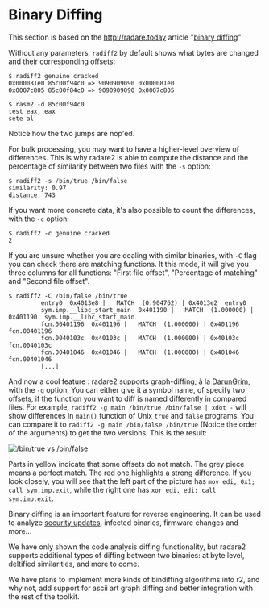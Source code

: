 # Binary Diffing

This section is based on the http://radare.today article "[binary diffing](http://radare.today/binary-diffing/)"

Without any parameters, `radiff2` by default shows what bytes are changed and their corresponding offsets:

    $ radiff2 genuine cracked
    0x000081e0 85c00f94c0 => 9090909090 0x000081e0  
    0x0007c805 85c00f84c0 => 9090909090 0x0007c805

    $ rasm2 -d 85c00f94c0
    test eax, eax
    sete al

Notice how the two jumps are nop'ed.

For bulk processing, you may want to have a higher-level overview of differences. This is why radare2 is able to compute the distance and the percentage of similarity between two files with the `-s` option:

    $ radiff2 -s /bin/true /bin/false
    similarity: 0.97
    distance: 743
    
    
If you want more concrete data, it's also possible to count the differences, with the `-c` option:

    $ radiff2 -c genuine cracked
    2  
    
    
If you are unsure whether you are dealing with similar binaries, with `-C` flag you can check there are matching functions. It this mode, it will give you three columns for all functions: "First file offset", "Percentage of matching" and "Second file offset".


    $ radiff2 -C /bin/false /bin/true 
             entry0  0x4013e8 |   MATCH  (0.904762) | 0x4013e2  entry0
             sym.imp.__libc_start_main  0x401190 |   MATCH  (1.000000) | 0x401190  sym.imp.__libc_start_main  
             fcn.00401196  0x401196 |   MATCH  (1.000000) | 0x401196  fcn.00401196
             fcn.0040103c  0x40103c |   MATCH  (1.000000) | 0x40103c  fcn.0040103c
             fcn.00401046  0x401046 |   MATCH  (1.000000) | 0x401046  fcn.00401046
             [...]


And now a cool feature : radare2 supports graph-diffing, à la [DarunGrim](http://www.darungrim.org/), with the `-g` option. You can either give it a symbol name, of specify two offsets, if the function you want to diff is named differently in compared files. For example, `radiff2 -g main /bin/true /bin/false | xdot -` will show differences in `main()` function of Unix `true` and `false` programs. You can compare it to `radiff2 -g main /bin/false /bin/true` (Notice the order of the arguments) to get the two versions.
This is the result:

![/bin/true vs /bin/false](true_false.png)


Parts in yellow indicate that some offsets do not match. The grey piece means a perfect match. The red one highlights a strong difference. If you look closely, you will see that the left part of the picture has `mov edi, 0x1; call sym.imp.exit`, while the right one has `xor edi, edi; call sym.imp.exit`.

Binary diffing is an important feature for reverse engineering. It can be used to analyze [security updates](https://en.wikipedia.org/wiki/Patch_Tuesday), infected binaries, firmware changes and more...

We have only shown the code analysis diffing functionality, but radare2 supports additional types of diffing between two binaries: at byte level, deltified similarities, and more to come.

We have plans to implement more kinds of bindiffing algorithms into r2, and why not, add support for ascii art graph diffing and better integration with the rest of the toolkit.

